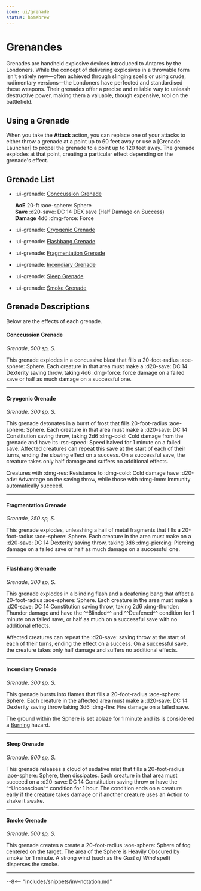 ```yaml
---
icon: ui/grenade
status: homebrew
---
```


# Grenandes

Grenades are handheld explosive devices introduced to Antares by the Londoners. While the concept of delivering explosives in a throwable form isn't entirely new—often achieved through slinging spells or using crude, rudimentary versions—the Londoners have perfected and standardised these weapons. Their grenades offer a precise and reliable way to unleash destructive power, making them a valuable, though expensive, tool on the battlefield.

## Using a Grenade

When you take the **Attack** action, you can replace one of your attacks to either throw a grenade at a point up to 60 feet away or use a [Grenade Launcher] to propel the grenade to a point up to 120 feet away. The grenade explodes at that point, creating a particular effect depending on the grenade's effect. 

## Grenade List


<div class="grid cards" markdown>

- :ui-grenade: [Conccussion Grenade](#conccussion-grenade)

    **AoE** 20-ft :aoe-sphere: Sphere   
    **Save** :d20-save: DC 14 DEX save (Half Damage on Success)  
    **Damage** 4d6 :dmg-force: Force  

- :ui-grenade: [Cryogenic Grenade](#cryogenic-grenade)
- :ui-grenade: [Flashbang Grenade](flashbang-grenade)
- :ui-grenade: [Fragmentation Grenade](#fragmentation-grenade)
- :ui-grenade: [Incendiary Grenade](#incendiary-grenade)
- :ui-grenade: [Sleep Grenade](#sleep-grenade)
- :ui-grenade: [Smoke Grenade](#smoke-grenade)

</div>

## Grenade Descriptions

Below are the effects of each grenade.

#### Conccussion Grenade

_Grenade, 500 sp, S._

This grenade explodes in a concussive blast that fills a 20-foot-radius :aoe-sphere: Sphere. Each creature in that area must make a :d20-save: DC 14 Dexterity saving throw, taking 4d6 :dmg-force: force damage on a failed save or half as much damage on a successful one.

---

#### Cryogenic Grenade

_Grenade, 300 sp, S._

This grenade detonates in a burst of frost that fills 20-foot-radius :aoe-sphere: Sphere. Each creature in that area must make a :d20-save: DC 14 Constitution saving throw, taking 2d6 :dmg-cold: Cold damage from the grenade and have its :rsc-speed: Speed halved for 1 minute on a failed save. Affected creatures can repeat this save at the start of each of their turns, ending the slowing effect on a success. On a successful save, the creature takes only half damage and suffers no additional effects. 

Creatures with :dmg-res: Resistance to :dmg-cold: Cold damage have :d20-adv: Advantage on the saving throw, while those with :dmg-imm: Immunity automatically succeed.

---

#### Fragmentation Grenade

_Grenade, 250 sp, S._

This grenade explodes, unleashing a hail of metal fragments that fills a 20-foot-radius :aoe-sphere: Sphere. Each creature in the area must make on a :d20-save: DC 14 Dexterity saving throw,  taking 3d6 :dmg-piercing: Piercing damage on a failed save or half as much damage on a successful one.

---

#### Flashbang Grenade

_Grenade, 300 sp, S._

This grenade explodes in a blinding flash and a deafening bang that affect a 20-foot-radius :aoe-sphere: Sphere. Each creature in the area must make a :d20-save: DC 14 Constitution saving throw, taking 2d6 :dmg-thunder: Thunder damage and have the ^^Blinded^^ and ^^Deafened^^ condition for 1 minute on a failed save, or half as much on a successful save with no additional effects. 

Affected creatures can repeat the :d20-save: saving throw at the start of each of their turns, ending the effect on a success. On a successful save, the creature takes only half damage and suffers no additional effects.

---

#### Incendiary Grenade

_Grenade, 300 sp, S._

This grenade bursts into flames that fills a 20-foot-radius :aoe-sphere: Sphere. Each creature in the affected area must make a :d20-save: DC 14 Dexterity saving throw taking 3d6 :dmg-fire: Fire damage on a failed save. 

The ground within the Sphere is set ablaze for 1 minute and its is considered a [Burning](../../gameplay/phb/exploration.md#burning) hazard. 

---

#### Sleep Grenade

_Grenade, 800 sp, S._

This grenade releases a cloud of sedative mist that fills a 20-foot-radius :aoe-sphere: Sphere, then dissipates. Each creature in that area must succeed on a :d20-save: DC 14 Constitution saving throw or have the ^^Unconscious^^ condition for 1 hour. The condition ends on a creature early if the creature takes damage or if another creature uses an Action to shake it awake.

---

#### Smoke Grenade

_Grenade, 500 sp, S._

This grenade creates a create a 20-foot-radius :aoe-sphere: Sphere of fog centered on the target. The area of the Sphere is Heavily Obscured by smoke for 1 minute. A strong wind (such as the *Gust of Wind* spell) disperses the smoke.

---

--8<-- "includes/snippets/inv-notation.md"